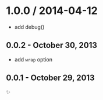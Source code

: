 
1.0.0 / 2014-04-12 
==================

 * add debug()

0.0.2 - October 30, 2013
------------------------
* add `wrap` option

0.0.1 - October 29, 2013
------------------------
:sparkles:
